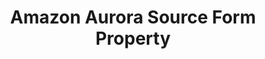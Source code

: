 ---
# -------------------------- #
#        CONTENT TYPE        #
# -------------------------- #

type: "connect"
content-type: "api-form"
form-type: "source"
key: "source-form-properties-aurora-object"


# -------------------------- #
#        OBJECT INFO         #
# -------------------------- #

title: "Amazon Aurora Source Form Property"
api-type: "aurora"
display-name: "Amazon Aurora"

source-type: "database"
docs-name: "aurora-rds"
db-type: "mysql"

description: ""

# -------------------------- #
#      OBJECT ATTRIBUTES     #
# -------------------------- #

## See these fields in _data/connect/common/database-sources.yml > all-databases
## This object will also list the fields in the `mysql` list ^

uses-common-fields: true
uses-feature-fields: true
---